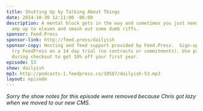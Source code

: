 ```yaml
---
title: Shutting Up by Talking About Things
date: 2014-10-30 12:11:00 -06:00
description: A mental block gets in the way and sometimes you just need to turn the
  amp up to eleven and smash out some dumb riffs.
sponsor: Feed.Press
sponsor-link: http://feed.press/dailyish
sponsor-copy: Hosting and feed support provided by Feed.Press.  Sign-up today and
  try FeedPress on a 14 day trial (no contracts or commitments). Use promo code "dailyish"
  during checkout to get 10% off your first year.
episode: 53
show: dailyish
mp3: http://podcasts-1.feedpress.co/10587/dailyish-53.mp3
layout: episode
---
```


<em>Sorry the show notes for this episode were removed because Chris got lazy when we moved to our new CMS</em>.
